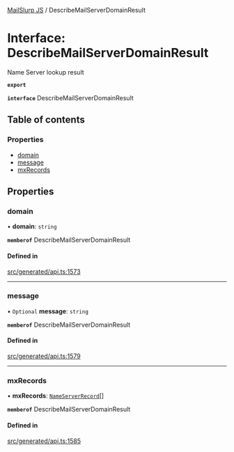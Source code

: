 [MailSlurp JS](../README.md) / DescribeMailServerDomainResult

# Interface: DescribeMailServerDomainResult

Name Server lookup result

**`export`**

**`interface`** DescribeMailServerDomainResult

## Table of contents

### Properties

- [domain](DescribeMailServerDomainResult.md#domain)
- [message](DescribeMailServerDomainResult.md#message)
- [mxRecords](DescribeMailServerDomainResult.md#mxrecords)

## Properties

### domain

• **domain**: `string`

**`memberof`** DescribeMailServerDomainResult

#### Defined in

[src/generated/api.ts:1573](https://github.com/mailslurp/mailslurp-client/blob/6bcf839/src/generated/api.ts#L1573)

___

### message

• `Optional` **message**: `string`

**`memberof`** DescribeMailServerDomainResult

#### Defined in

[src/generated/api.ts:1579](https://github.com/mailslurp/mailslurp-client/blob/6bcf839/src/generated/api.ts#L1579)

___

### mxRecords

• **mxRecords**: [`NameServerRecord`](NameServerRecord.md)[]

**`memberof`** DescribeMailServerDomainResult

#### Defined in

[src/generated/api.ts:1585](https://github.com/mailslurp/mailslurp-client/blob/6bcf839/src/generated/api.ts#L1585)
